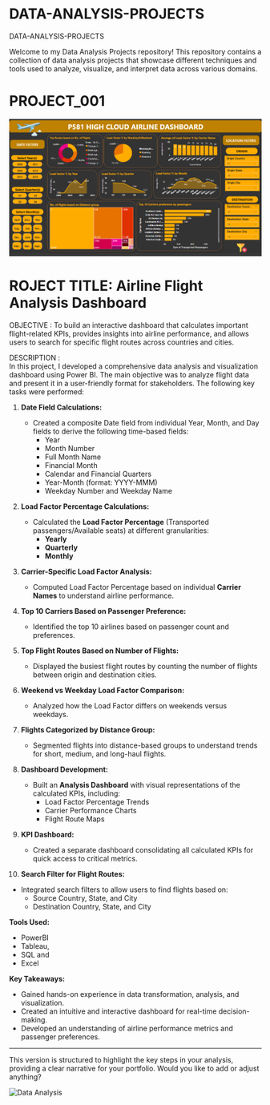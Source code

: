 # DATA-ANALYSIS-PROJECTS
DATA-ANALYSIS-PROJECTS

Welcome to my Data Analysis Projects repository! 
This repository contains a collection of data analysis projects that showcase different techniques and tools used to analyze, visualize, and interpret data across various domains.


# PROJECT_001
![PROJECT_001](https://github.com/dashbal10/DATA-ANALYSIS-PROJECTS/blob/main/Project001.png)

# ROJECT TITLE: Airline Flight Analysis Dashboard

OBJECTIVE :
To build an interactive dashboard that calculates important flight-related KPIs, provides insights into airline performance, and allows users to search for specific flight routes across countries and cities.

DESCRIPTION :   
In this project, I developed a comprehensive data analysis and visualization dashboard using Power BI. The main objective was to analyze flight data and present it in a user-friendly format for stakeholders. The following key tasks were performed:

1. **Date Field Calculations:**
   - Created a composite Date field from individual Year, Month, and Day fields to derive the following time-based fields:
     - Year
     - Month Number
     - Full Month Name
     - Financial Month
     - Calendar and Financial Quarters
     - Year-Month (format: YYYY-MMM)
     - Weekday Number and Weekday Name
   
2. **Load Factor Percentage Calculations:**
   - Calculated the **Load Factor Percentage** (Transported passengers/Available seats) at different granularities:
     - **Yearly**
     - **Quarterly**
     - **Monthly**
   
3. **Carrier-Specific Load Factor Analysis:**
   - Computed Load Factor Percentage based on individual **Carrier Names** to understand airline performance.

4. **Top 10 Carriers Based on Passenger Preference:**
   - Identified the top 10 airlines based on passenger count and preferences.

5. **Top Flight Routes Based on Number of Flights:**
   - Displayed the busiest flight routes by counting the number of flights between origin and destination cities.

6. **Weekend vs Weekday Load Factor Comparison:**
   - Analyzed how the Load Factor differs on weekends versus weekdays.

7. **Flights Categorized by Distance Group:**
   - Segmented flights into distance-based groups to understand trends for short, medium, and long-haul flights.

8. **Dashboard Development:**
   - Built an **Analysis Dashboard** with visual representations of the calculated KPIs, including:
     - Load Factor Percentage Trends
     - Carrier Performance Charts
     - Flight Route Maps
   
9. **KPI Dashboard:**
   - Created a separate dashboard consolidating all calculated KPIs for quick access to critical metrics.

10. **Search Filter for Flight Routes:**
   - Integrated search filters to allow users to find flights based on:
     - Source Country, State, and City
     - Destination Country, State, and City

**Tools Used:**
- PowerBI
- Tableau,
- SQL and 
- Excel

**Key Takeaways:**
- Gained hands-on experience in data transformation, analysis, and visualization.
- Created an intuitive and interactive dashboard for real-time decision-making.
- Developed an understanding of airline performance metrics and passenger preferences.

---

This version is structured to highlight the key steps in your analysis, providing a clear narrative for your portfolio. Would you like to add or adjust anything?

![Data Analysis](https://github.com/dashbal10/DATA-ANALYSIS-PROJECTS/blob/main/DALL%C2%B7E%202024-09-23%2020.12.54%20-%20A%20vibrant%20and%20visually%20appealing%20image%20representing%20data%20analysis%2C%20featuring%20charts%2C%20graphs%2C%20and%20dashboards.%20The%20image%20should%20include%20elements%20like%20ba.webp)
